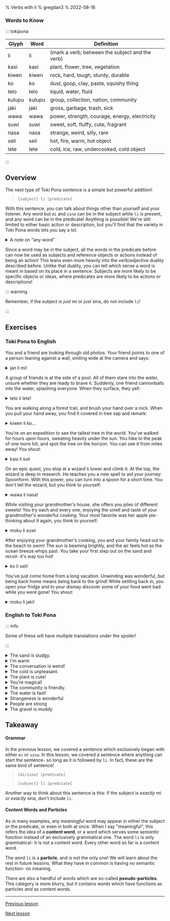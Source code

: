 % Verbs with li
% gregdan3
% 2022-08-16

### Words to Know

::: tokipona

| Glyph  | Word   | Definition                                      |
| ------ | ------ | ----------------------------------------------- |
| li     | li     | (mark a verb; between the subject and the verb) |
| kasi   | kasi   | plant, flower, tree, vegetation                 |
| kiwen  | kiwen  | rock, hard, tough, sturdy, durable              |
| ko     | ko     | dust, goop, clay, paste, squishy thing          |
| telo   | telo   | liquid, water, fluid                            |
| kulupu | kulupu | group, collection, nation, community            |
| jaki   | jaki   | gross, garbage, trash, sick                     |
| wawa   | wawa   | power, strength, courage, energy, electricity   |
| suwi   | suwi   | sweet, soft, fluffy, cute, fragrant             |
| nasa   | nasa   | strange, weird, silly, rare                     |
| seli   | seli   | hot, fire, warm, hot object                     |
| lete   | lete   | cold, ice, raw, undercooked, cold object        |

:::

## Overview

The next type of Toki Pona sentence is a simple but powerful addition!

> `[subject] li [predicate]`

With this sentence, you can talk about things other than yourself and your listener. Any word but `mi` and `sina` can be in the subject while `li` is present, and any word can be in the predicate! Anything is possible! We're still limited to either basic action or description, but you'll find that the variety in Toki Pona words lets you say a lot.

<details> <summary> A note on "any word" </summary>

I do say "any word", but clever observers will have noticed I am treating the word `li` differently. Its definition is given in parentheses, and it is treated as a grammatical structure instead of as a word. This is because `li` cannot be used in the subject or predicate, with some subtle exceptions we'll get to later. For now, everything _else_ can be in the subject or predicate.

</details>

Since a word may be in the subject, all the words in the predicate before can now be used as subjects and reference objects or actions instead of being an action! This leans even more heavily into the verb/adjective duality described before. Unlike that duality, you can tell which sense a word is meant in based on its place in a sentence. Subjects are more likely to be specific objects or ideas, where predicates are more likely to be actions or descriptions!

::: warning

Remember, if the subject is _just_ mi or _just_ sina, do not include `li`!

:::

## Exercises

### Toki Pona to English

You and a friend are looking through old photos. Your friend points to one of a person leaning against a wall, smiling wide at the camera and says:

<details> <summary> jan li mi! </summary>

The person is me!

---

- The person belongs to me.
- The person is related to me. (not in the family sense)

</details>

A group of friends is at the side of a pool. All of them stare into the water, unsure whether they are ready to brave it. Suddenly, one friend cannonballs into the water, splashing everyone. When they surface, they yell:

<details> <summary> telo li lete! </summary>

The water is cold!

---

- The water is icy.
- The water is not boiling.
- The pool is freezing.
- The soda is cool!
- The ocean is cold.

</details>

You are walking along a forest trail, and brush your hand over a rock. When you pull your hand away, you find it covered in tree sap and remark:

<details> <summary> kiwen li ko... </summary>

The rock is gooey...

---

- The rock is dusty
- The rock is sticky
- The metal is glued
- The rock

</details>

You're on an expedition to see the tallest tree in the world. You've walked for hours upon hours, sweating heavily under the sun. You hike to the peak of one more hill, and spot the tree on the horizon. You can see it from miles away! You shout:

<details> <summary> kasi li suli </summary>

The tree is _enormous!_

---

- The vine is long.
- The tree trunk is so wide.
- The patch of moss is huge!
- Plants are important.
- The grass has grown tall.

</details>

On an epic quest, you stop at a wizard's tower and climb it. At the top, the wizard is deep in research. He teaches you a new spell to aid your journey: Spoonform. With this power, you can turn into a spoon for a short time. You don't tell the wizard, but you think to yourself:

<details> <summary> wawa li nasa! </summary>

Magic is ridiculous!

---

- Power is absurd.
- Strength is odd.
- Confidence is confusing.

</details>

While visiting your grandmother's house, she offers you piles of different sweets! You try each and every one, enjoying the smell and taste of your grandmother's wonderful cooking. Your most favorite was her apple pie- thinking about it again, you think to yourself:

<details> <summary> moku li suwi </summary>

Pie is sweet!

---

- The food is sweet
- The water is sugary
- The food is cute

</details>

After enjoying your grandmother's cooking, you and your family head out to the beach to swim! The sun is beaming brightly, and the air feels hot as the ocean breeze whips past. You take your first step out on the sand and recoil- it's way too hot!

<details> <summary> ko li seli! </summary>

The sand is hot!

---

- The tar is on fire!
- The dough is warming.
- The glue is melty! (due to temperature)

</details>

You've just come home from a long vacation. Unwinding was wonderful, but being back home means being back to the grind! While settling back in, you open your fridge and to your dismay discover some of your food went bad while you were gone! You shout:

<details> <summary> moku li jaki! </summary>

The food's gone bad!

---

- The pasta is moldy...
- The chips are stale!
- The pie tastes awful.
- Eating is gross!

</details>

### English to Toki Pona

::: info

Some of these will have multiple translations under the spoiler!

:::

<details> <summary> The sand is sludgy. </summary>

ko li jaki

</details>

<details> <summary> I'm warm </summary>

mi seli

</details>

<details> <summary> The conversation is weird! </summary>

toki li nasa!

</details>

<details> <summary> The cold is unpleasant. </summary>

lete li ike

</details>

<details> <summary> The plant is cute! </summary>

kasi li suwi!

kasi li pona!

</details>

<details> <summary> You're magical! </summary>

sina pona

sina wawa

sina nasa

</details>

<details> <summary> The community is friendly. </summary>

kulupu li pona

</details>

<details> <summary> The water is fast! </summary>

telo li wawa!

</details>

<details> <summary> Strangeness is wonderful </summary>

nasa li pona

</details>

<details> <summary> People are strong </summary>

jan li wawa

</details>

<details> <summary> The gravel is muddy </summary>

ko li jaki

kiwen li jaki

</details>

## Takeaway

#### Grammar

In the previous lesson, we covered a sentence which exclusively began with either `mi` or `sina`. In this lesson, we covered a sentence where anything can start the sentence- so long as it is followed by `li`. In fact, these are the same kind of sentence!

> `[mi/sina] [predicate]`

> `[subject] li [predicate]`

Another way to think about this sentence is this: if the subject is _exactly_ mi or _exactly_ sina, don't include `li`.

#### Content Words and Particles

As in many examples, any _meaningful_ word may appear in either the subject _or_ the predicate, or even in both at once. When I say "meaningful", this refers the idea of a **content word**, or a word which serves some _semantic_ function instead of an exclusively grammatical one. The word `li` is only grammatical- it is not a content word. Every other word so far is a content word.

The word `li` is a **particle**, and is not the only one! We will learn about the rest in future lessons. What they have in common is having no semantic function- no meaning.

There are also a handful of words which are so-called **pseudo-particles**. This category is more blurry, but it contains words which have functions as particles _and_ as content words.

---

[Previous lesson](./mi-sina.html)

[Next lesson](./e.html)

